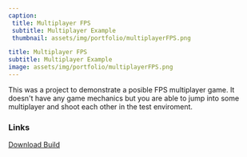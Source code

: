 ```yaml
---
caption:
 title: Multiplayer FPS
 subtitle: Multiplayer Example
 thumbnail: assets/img/portfolio/multiplayerFPS.png

title: Multiplayer FPS
subtitle: Multiplayer Example
image: assets/img/portfolio/multiplayerFPS.png
---
```

This was a project to demonstrate a posible FPS multiplayer game. It doesn't have any game mechanics but you are able to jump into some multiplayer and shoot each other in the test enviroment. 

### Links

[Download Build](https://1drv.ms/u/s!AiqvwHC8zbjChMsfFOsu1SDBb8kvsg?e=PbgPiq)


